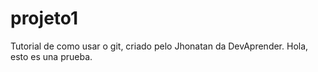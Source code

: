 # projeto1
Tutorial de como usar o git, criado pelo Jhonatan da DevAprender.
Hola, esto es una prueba.
